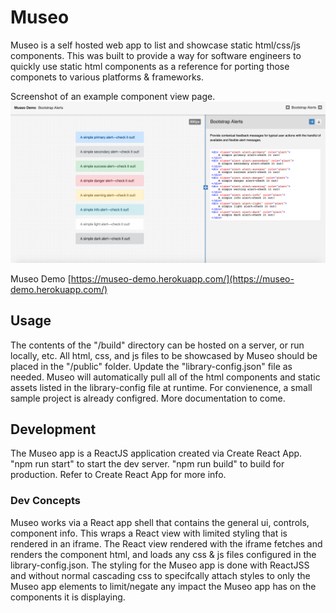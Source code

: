 # Museo

Museo is a self hosted web app to list and showcase static html/css/js components. This was built to provide a way for software engineers to quickly use static html components as a reference for porting those componets to various platforms & frameworks.

Screenshot of an example component view page.
![Screenshot](https://raw.githubusercontent.com/ianchouinard/museo/master/ScreenShot.PNG "Screenshot")

Museo Demo
[https://museo-demo.herokuapp.com/](https://museo-demo.herokuapp.com/)


## Usage
The contents of the "/build" directory can be hosted on a server, or run locally, etc. All html, css, and js files to be showcased by Museo should be placed in the "/public" folder. Update the "library-config.json" file as needed. Museo will automatically pull all of the html components and static assets listed in the library-config file at runtime. For convienence, a small sample project is already configred. More documentation to come.

## Development
The Museo app is a ReactJS application created via Create React App. "npm run start" to start the dev server. "npm run build" to build for production. Refer to Create React App for more info.

### Dev Concepts
Museo works via a React app shell that contains the general ui, controls, component info. This wraps a React view with limited styling that is rendered in an iframe. The React view rendered with the iframe fetches and renders the component html, and loads any css & js files configured in the library-config.json. The styling for the Museo app is done with ReactJSS and without normal cascading css to specifcally attach styles to only the Museo app elements to limit/negate any impact the Museo app has on the components it is displaying.